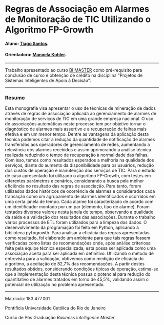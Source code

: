 # Regras de Associação em Alarmes de Monitoração de TIC Utilizando o Algoritmo FP-Growth

#### Aluno: [Tiago Santos](https://github.com/TiagoSantosVidal).
#### Orientadora: [Manoela Kohler](https://github.com/manoelakohler).

---

Trabalho apresentado ao curso [BI MASTER](https://ica.puc-rio.ai/bi-master) como pré-requisito para conclusão de curso e obtenção de crédito na disciplina "Projetos de Sistemas Inteligentes de Apoio à Decisão".

---

### Resumo

Esta monografia visa apresentar o uso de técnicas de mineração de dados através de regras de associação aplicada ao gerenciamento de alarmes de monitoração de serviços de TIC em uma grande empresa nacional. O uso de associações automáticas neste processo tem por objetivo tornar o diagnóstico de alarmes mais assertivo e a recuperação de falhas mais efetiva e em um menor tempo. 
Dentre as vantagens da aplicação desta técnica podemos citar a redução da quantidade de notificação de alarmes transferidos aos operadores de gerenciamento de redes, aumentando a relevância dos alarmes recebidos e assim aprimorando a análise técnica realizada reduzindo o tempo de recuperação à normalidade das falhas. Com isso, temos como resultados esperados a melhoria na qualidade dos serviços, diante do aumento da disponibilidade para os usuários, redução dos custos de operação e manutenção dos serviços de TIC. 
Para o estudo de caso apresentado foi utilizado o algoritmo FP-Growth, com testes em diferentes parâmetros e cenários, considerando a busca pela melhor eficiência no resultado das regras de associação. Para tanto, foram utilizados dados históricos de ocorrência de alarmes e considerados cada transação como um agrupamento de alarmes identificados e ocorridos em uma certa janela de tempo. Cada alarme foi caracterizado de acordo com um identificador montado por um par (elemento, tipo de alarme). Foram testados diversos valores nesta janela de tempo, observando a qualidade da saída e a validação dos resultados das associações. Durante o trabalho vários processos de ETL foram utilizados para a limpeza dos dados. O desenvolvimento da programação foi feito em Python, aplicando a biblioteca pyfpgrowth. 
Para analisar a eficácia das regras apresentadas como resultado, foi elaborado um ambiente para que tais regras fossem verificadas como listas de recomendações onde, após análise criteriosa feita pela equipe técnica especializada, esta possa ser aplicada como uma associação aceita para ser aplicada em definitivo. Utilizando o método de entrevista para a validação, obtivemos como medição de eficácia do algoritmo, a aceitação de 82,7% das recomendações. A partir destes resultados obtidos, considerando condições típicas de operação, estima-se que a implementação desta técnica possua o potencial para redução do quantitativo de alarmes tratados em torno de 45,5%, validando assim o potencial de utilização no problema apresentado.

---

Matrícula: 183.477.001

Pontifícia Universidade Católica do Rio de Janeiro

Curso de Pós Graduação *Business Intelligence Master*
